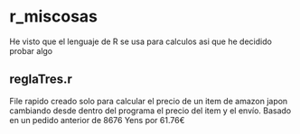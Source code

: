# r_miscosas

He visto que el lenguaje de R se usa para calculos asi que he decidido probar algo

## reglaTres.r

File rapido creado solo para calcular el precio de un item de amazon japon cambiando desde dentro del programa el precio del item y el envío. Basado en un pedido anterior de 8676 Yens por 61.76€

